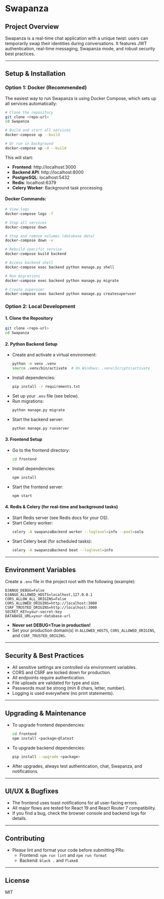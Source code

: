 # Swapanza

## Project Overview
Swapanza is a real-time chat application with a unique twist: users can temporarily swap their identities during conversations. It features JWT authentication, real-time messaging, Swapanza mode, and robust security best practices.

---

## Setup & Installation

### Option 1: Docker (Recommended)

The easiest way to run Swapanza is using Docker Compose, which sets up all services automatically:

```sh
# Clone the repository
git clone <repo-url>
cd Swapanza

# Build and start all services
docker-compose up --build

# Or run in background
docker-compose up -d --build
```

This will start:
- **Frontend**: http://localhost:3000
- **Backend API**: http://localhost:8000
- **PostgreSQL**: localhost:5432
- **Redis**: localhost:6379
- **Celery Worker**: Background task processing

#### Docker Commands:
```sh
# View logs
docker-compose logs -f

# Stop all services
docker-compose down

# Stop and remove volumes (database data)
docker-compose down -v

# Rebuild specific service
docker-compose build backend

# Access backend shell
docker-compose exec backend python manage.py shell

# Run migrations
docker-compose exec backend python manage.py migrate

# Create superuser
docker-compose exec backend python manage.py createsuperuser
```

### Option 2: Local Development

#### 1. Clone the Repository
```sh
git clone <repo-url>
cd Swapanza
```

#### 2. Python Backend Setup
- Create and activate a virtual environment:
  ```sh
  python -m venv .venv
  source .venv/bin/activate  # On Windows: .venv\Scripts\activate
  ```
- Install dependencies:
  ```sh
  pip install -r requirements.txt
  ```
- Set up your `.env` file (see below).
- Run migrations:
  ```sh
  python manage.py migrate
  ```
- Start the backend server:
  ```sh
  python manage.py runserver
  ```

#### 3. Frontend Setup
- Go to the frontend directory:
  ```sh
  cd frontend
  ```
- Install dependencies:
  ```sh
  npm install
  ```
- Start the frontend server:
  ```sh
  npm start
  ```

#### 4. Redis & Celery (for real-time and background tasks)
- Start Redis server (see Redis docs for your OS).
- Start Celery worker:
  ```sh
  celery -A swapanzaBackend worker --loglevel=info --pool=solo
  ```
- Start Celery beat (for scheduled tasks):
  ```sh
  celery -A swapanzaBackend beat --loglevel=info
  ```

---

## Environment Variables
Create a `.env` file in the project root with the following (example):
```
DJANGO_DEBUG=False
DJANGO_ALLOWED_HOSTS=localhost,127.0.0.1
CORS_ALLOW_ALL_ORIGINS=False
CORS_ALLOWED_ORIGINS=http://localhost:3000
CSRF_TRUSTED_ORIGINS=http://localhost:3000
SECRET_KEY=your-secret-key
DATABASE_URL=your-database-url
```
- **Never set DEBUG=True in production!**
- Set your production domain(s) in `ALLOWED_HOSTS`, `CORS_ALLOWED_ORIGINS`, and `CSRF_TRUSTED_ORIGINS`.

---

## Security & Best Practices
- All sensitive settings are controlled via environment variables.
- CORS and CSRF are locked down for production.
- All endpoints require authentication.
- File uploads are validated for type and size.
- Passwords must be strong (min 8 chars, letter, number).
- Logging is used everywhere (no print statements).

---

## Upgrading & Maintenance
- To upgrade frontend dependencies:
  ```sh
  cd frontend
  npm install <package>@latest
  ```
- To upgrade backend dependencies:
  ```sh
  pip install --upgrade <package>
  ```
- After upgrades, always test authentication, chat, Swapanza, and notifications.

---

## UI/UX & Bugfixes
- The frontend uses toast notifications for all user-facing errors.
- All major flows are tested for React 19 and React Router 7 compatibility.
- If you find a bug, check the browser console and backend logs for details.

---

## Contributing
- Please lint and format your code before submitting PRs:
  - Frontend: `npm run lint` and `npm run format`
  - Backend: `black .` and `flake8`

---

## License
MIT
````


